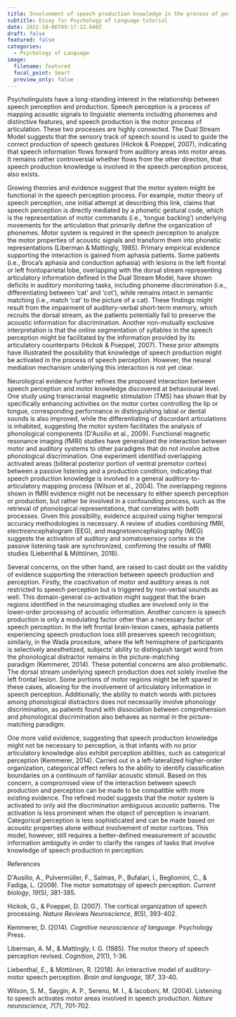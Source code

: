 ```yaml
---
title: Involvement of speech production knowledge in the process of perception
subtitle: Essay for Psychology of Language tutorial
date: 2022-10-06T09:17:22.640Z
draft: false
featured: false
categories:
  - Psychology of Language
image:
  filename: featured
  focal_point: Smart
  preview_only: false
---
```

Psycholinguists have a long-standing interest in the relationship between speech perception and production. Speech perception is a process of mapping acoustic signals to linguistic elements including phonemes and distinctive features, and speech production is the motor process of articulation. These two processes are highly connected. The Dual Stream Model suggests that the sensory track of speech sound is used to guide the correct production of speech gestures (Hickok & Poeppel, 2007), indicating that speech information flows forward from auditory areas into motor areas. It remains rather controversial whether flows from the other direction, that speech production knowledge is involved in the speech perception process, also exists. 

Growing theories and evidence suggest that the motor system might be functional in the speech perception process. For example, motor theory of speech perception, one initial attempt at describing this link, claims that speech perception is directly mediated by a phonetic gestural code, which is the representation of motor commands (i.e., ‘tongue backing’) underlying movements for the articulation that primarily define the organization of phonemes. Motor system is required in the speech perception to analyze the motor properties of acoustic signals and transform them into phonetic representations (Liberman & Mattingly, 1985). Primary empirical evidence supporting the interaction is gained from aphasia patients. Some patients (i.e., Broca’s aphasia and conduction aphasia) with lesions in the left frontal or left frontoparietal lobe, overlapping with the dorsal stream representing articulatory information defined in the Dual Stream Model, have shown deficits in auditory monitoring tasks, including phoneme discrimination (i.e., differentiating between ‘cat’ and ‘cot’), while remains intact in semantic matching (i.e., match ‘cat’ to the picture of a cat). These findings might result from the impairment of auditory-verbal short-term memory, which recruits the dorsal stream, as the patients potentially fail to preserve the acoustic information for discrimination. Another non-mutually exclusive interpretation is that the online segmentation of syllables in the speech perception might be facilitated by the information provided by its articulatory counterparts (Hickok & Poeppel, 2007). These prior attempts have illustrated the possibility that knowledge of speech production might be activated in the process of speech perception. However, the neural mediation mechanism underlying this interaction is not yet clear. 

Neurological evidence further refines the proposed interaction between speech perception and motor knowledge discovered at behavioural level. One study using transcranial magnetic stimulation (TMS) has shown that by specifically enhancing activities on the motor cortex controlling the lip or tongue, corresponding performance in distinguishing labial or dental sounds is also improved, while the differentiating of discordant articulations is inhabited, suggesting the motor system facilitates the analysis of phonological components (D'Ausilio et al., 2009). Functional magnetic resonance imaging (fMRI) studies have generalized the interaction between motor and auditory systems to other paradigms that do not involve active phonological discrimination. One experiment identified overlapping activated areas (biliteral posterior portion of ventral premotor cortex) between a passive listening and a production condition, indicating that speech production knowledge is involved in a general auditory-to-articulatory mapping process (Wilson et al., 2004). The overlapping regions shown in fMRI evidence might not be necessary to either speech perception or production, but rather be involved in a confounding process, such as the retrieval of phonological representations, that correlates with both processes. Given this possibility, evidence acquired using higher temporal accuracy methodologies is necessary. A review of studies combining fMRI, electroencephalogram (EEG), and magnetoencephalography (MEG) suggests the activation of auditory and somatosensory cortex in the passive listening task are synchronized, confirming the results of fMRI studies (Liebenthal & Möttönen, 2018). 

Several concerns, on the other hand, are raised to cast doubt on the validity of evidence supporting the interaction between speech production and perception. Firstly, the coactivation of motor and auditory areas is not restricted to speech perception but is triggered by non-verbal sounds as well. This domain-general co-activation might suggest that the brain regions identified in the neuroimaging studies are involved only in the lower-order processing of acoustic information. Another concern is speech production is only a modulating factor other than a necessary factor of speech perception. In the left frontal brain-lesion cases, aphasia patients experiencing speech production loss still preserves speech recognition; similarly, in the Wada procedure, where the left hemisphere of participants is selectively anesthetized, subjects’ ability to distinguish target word from the phonological distractor remains in the picture-matching paradigm (Kemmerer, 2014). These potential concerns are also problematic. The dorsal stream underlying speech production does not solely involve the left frontal lesion. Some portions of motor regions might be left spared in these cases, allowing for the involvement of articulatory information in speech perception. Additionally, the ability to match words with pictures among phonological distractors does not necessarily involve phonology discrimination, as patients found with dissociation between comprehension and phonological discrimination also behaves as normal in the picture-matching paradigm. 

One more valid evidence, suggesting that speech production knowledge might not be necessary to perception, is that infants with no prior articulatory knowledge also exhibit perception abilities, such as categorical perception (Kemmerer, 2014). Carried out in a left-lateralized higher-order organization, categorical effect refers to the ability to identify classification boundaries on a continuum of familiar acoustic stimuli. Based on this concern, a compromised view of the interaction between speech production and perception can be made to be compatible with more existing evidence. The refined model suggests that the motor system is activated to only aid the discrimination ambiguous acoustic patterns. The activation is less prominent when the object of perception is invariant. Categorical perception is less sophisticated and can be made based on acoustic properties alone without involvement of motor cortices. This model, however, still requires a better-defined measurement of acoustic information ambiguity in order to clarify the ranges of tasks that involve knowledge of speech production in perception. 

References

D'Ausilio, A., Pulvermüller, F., Salmas, P., Bufalari, I., Begliomini, C., & Fadiga, L. (2009). The motor somatotopy of speech perception. *Current biology*, *19*(5), 381-385. 

Hickok, G., & Poeppel, D. (2007). The cortical organization of speech processing. *Nature Reviews Neuroscience*, *8*(5), 393-402. 

Kemmerer, D. (2014). *Cognitive neuroscience of language*. Psychology Press. 

Liberman, A. M., & Mattingly, I. G. (1985). The motor theory of speech perception revised. *Cognition*, *21*(1), 1-36. 

Liebenthal, E., & Möttönen, R. (2018). An interactive model of auditory-motor speech perception. *Brain and language*, *187*, 33-40. 

Wilson, S. M., Saygin, A. P., Sereno, M. I., & Iacoboni, M. (2004). Listening to speech activates motor areas involved in speech production. *Nature neuroscience*, *7*(7), 701-702.